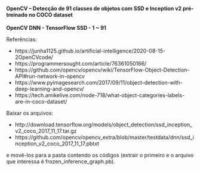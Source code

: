 <h4>OpenCV – Detecção de 91 classes de objetos com SSD e Inception v2 pré-treinado no COCO dataset</h4>

<b>OpenCV DNN - TensorFlow SSD - 1 ~ 91</b>

<p>Referências: </p>

<ul>
<li>https://junha1125.github.io/artificial-intelligence/2020-08-15-2OpenCVcode/</li>
<li>https://programmersought.com/article/76361050166/</li>
<li>https://github.com/opencv/opencv/wiki/TensorFlow-Object-Detection-API#run-network-in-opencv</li>
<li>https://www.pyimagesearch.com/2017/09/11/object-detection-with-deep-learning-and-opencv/</li>
<li>https://tech.amikelive.com/node-718/what-object-categories-labels-are-in-coco-dataset/</li>
</ul>


<p>Baixar os arquivos: </p>

<ul>
<li>http://download.tensorflow.org/models/object_detection/ssd_inception_v2_coco_2017_11_17.tar.gz</li>
<li>https://github.com/opencv/opencv_extra/blob/master/testdata/dnn/ssd_inception_v2_coco_2017_11_17.pbtxt</li>
</ul>

<p>e movê-los para a pasta contendo os códigos (extrair o primeiro e o arquivo que interessa é frozen_inference_graph.pb).</p>


